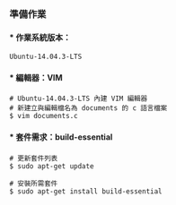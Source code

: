 ### 準備作業

#### * 作業系統版本：
```
Ubuntu-14.04.3-LTS
```

#### * 編輯器：VIM
```
# Ubuntu-14.04.3-LTS 內建 VIM 編輯器
# 新建立與編輯檔名為 documents 的 c 語言檔案
$ vim documents.c
```	

#### * 套件需求：build-essential
```
# 更新套件列表
$ sudo apt-get update

# 安裝所需套件
$ sudo apt-get install build-essential
```